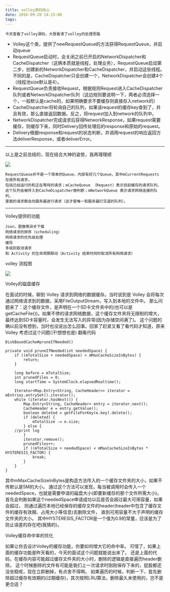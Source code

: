 ```yaml
---
title: volley源码核心
date: 2016-09-20 14:15:08
tags:
---
```

    今天查看了volley源码，大致看清了volley的处理思路
    
  - Volley这个类，提供了newRequestQueue的方法获得RequestQueue，并启动queue
  - RequestQueue启动时，会关闭之前已开启的NetworkDispatcher和CacheDispatcher（这俩本质就是线程，处理业务），RequestQueue启动第二步，创建新的NetworkDispatcher和CacheDispatcher，并启动这些线程。
  不同的是，CacheDispatcher只会创建一个，NetworkDispatcher会创建4个（线程池size默认是4）。
  - RequestQueue负责接收Request，根据规则Request进入CacheDispatcher队列或者NetworkDispatcher队列（这边规则要说明一下，两者必须选择一个，一般默认是cache的，如果明确要求不要缓存则直接存入network的）
  - CacheDispatcher将轮询自己的队列，如果该request的缓存key查到了，并且有效，那么直接返回数据。反之，将request加入到network的队列中。
  - NetworkDispatcher完成请求后获得NetworkResponse，如果request需要缓存，则缓存下来，同时Delivery回传处理后的response和原始的request。
  - Delivery根据response和request的状态判断，并调用request的响应返回方法deliverResponse，或者deliverError。
  
----
以上是之前总结的，现在结合大神的姿势，我再理理顺
  
![](../../../../../img/volley.png)
  
    RequestQueue并不是一个简单的Queue，内部有好几个Queue，其中mCurrentRequests 存放所有请求，
    包括已经运行的和正在等待的请求；mCacheQueue （Request）表示目前缓存的请求队列，
    这个队列会被传入到CacheDispatcher做判断；mNetworkQueue 表示请求网络连接的队列，
    里面的请求都会向服务器进行请求（这才是唯一和服务器打交道的队列）。  

----    
Volley提供的功能

    Json，图像等异步下载
    网络请求的排序（scheduling）
    网络请求的优先级处理
    缓存
    多级别取消请求
    和 Activity 的生命周期联动（Activity 结束时同时取消所有网络请求）
    
volley 流程图

![](../../../../../img/volley_flow.png)

Volley的磁盘缓存

在面试的时候，聊到 Volley 请求到网络的数据缓存。当时说到是 Volley 会将每次通过网络请求到的数据，采用FileOutputStream，写入到本地的文件中。
那么问题来了：这个缓存文件，是声明在一个SD卡文件夹中的(也可以是getCacheFile())。如果不停的请求网络数据，这个缓存文件夹将无限制的增大，最终达到SD卡容量时，会发生无法写入的异常(因为存储空间满了)。
这个问题的确以前没有想到，当时也没说出怎么回事。回家了赶紧又看了看代码才知道，原来 Volley 考虑过这个问题(汗!想想也是)
翻看代码
    
    DiskBasedCache#pruneIfNeeded()

    private void pruneIfNeeded(int neededSpace) {
        if ((mTotalSize + neededSpace) < mMaxCacheSizeInBytes) {
            return;
        }
    
        long before = mTotalSize;
        int prunedFiles = 0;
        long startTime = SystemClock.elapsedRealtime();
    
        Iterator<Map.Entry<String, CacheHeader>> iterator = mEntries.entrySet().iterator();
        while (iterator.hasNext()) {
            Map.Entry<String, CacheHeader> entry = iterator.next();
            CacheHeader e = entry.getValue();
            boolean deleted = getFileForKey(e.key).delete();
            if (deleted) {
                mTotalSize -= e.size;
            } else {
        //print log
            }
            iterator.remove();
            prunedFiles++;
            if ((mTotalSize + neededSpace) < mMaxCacheSizeInBytes * HYSTERESIS_FACTOR) {
                break;
            }
        }
    }
    
其中mMaxCacheSizeInBytes是构造方法传入的一个缓存文件夹的大小，如果不传默认是5M的大小。
通过这个方法可以发现，每当被调用时会传入一个neededSpace，也就是需要申请的磁盘大小(即要新缓存的那个文件所需大小)。
首先会判断如果这个neededSpace申请成功以后是否会超过最大可用容量，如果会超过，
则通过遍历本地已经保存的缓存文件的header(header中包含了缓存文件的缓存有效期、占用大小等信息)去删除文件，
直到可用容量不大于声明的缓存文件夹的大小。
其中HYSTERESIS_FACTOR是一个值为0.9的常量，应该是为了防止误差的存在吧(我猜的)。

Volley缓存命中率的优化

如果让你去设计Volley的缓存功能，你要如何增大它的命中率。
可惜了，如果上面的缓存功能是昨天看的，今天的面试这个问题就能说出来了。
还是上面的代码，在缓存内容可能超过缓存文件夹的大小时，删除的逻辑是直接遍历header删除。
这个时候删除的文件有可能是我们上一次请求时刚刚保存下来的，屁股都还没坐稳呢，现在立即删掉，有点舍不得啊。
如果遍历的时候，判断一下，首先删除超过缓存有效期的(过期缓存)，其次按照LRU算法，删除最久未使用的，岂不是更合适？